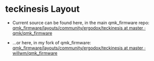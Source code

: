 # teckinesis Layout

* Current source can be found here, in the main qmk_firmware repo: [qmk_firmware/layouts/community/ergodox/teckinesis at master · qmk/qmk_firmware](https://github.com/qmk/qmk_firmware/tree/master/layouts/community/ergodox/teckinesis)

* ...or here, in my fork of qmk_firmware: [qmk_firmware/layouts/community/ergodox/teckinesis at master · willwm/qmk_firmware](https://github.com/willwm/qmk_firmware/tree/master/layouts/community/ergodox/teckinesis)
